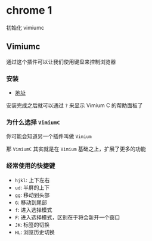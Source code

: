 # chrome 1

初始化 vimiumc

## Vimiumc

通过这个插件可以让我们使用键盘来控制浏览器

### 安装

- [地址](https://chrome.google.com/webstore/detail/vimium-c-all-by-keyboard/hfjbmagddngcpeloejdejnfgbamkjaeg)

安装完成之后就可以通过 `?` 来显示  Vimium C 的帮助面板了

### 为什么选择 `VimiumC` 

你可能会知道另一个插件叫做 `Vimium`

那 `VimiumC` 其实就是在 `Vimium` 基础之上，扩展了更多的功能

### 经常使用的快捷键

- `hjkl`: 上下左右
- `ud`: 半屏的上下
- `gg`: 移动到头部
- `G`: 移动到尾部
- `f`: 进入选择模式
- `F`: 进入选择模式，区别在于将会新开一个窗口
- `JK`: 标签的切换
- `HL`: 浏览历史切换